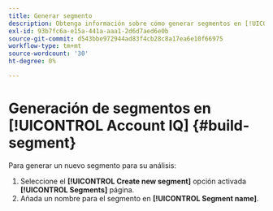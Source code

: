 ```yaml
---
title: Generar segmento
description: Obtenga información sobre cómo generar segmentos en [!UICONTROL Account IQ].
exl-id: 93b7fc6a-e15a-441a-aaa1-2d6d7aed6e0b
source-git-commit: d543bbe972944ad83f4cb28c8a17ea6e10f66975
workflow-type: tm+mt
source-wordcount: '30'
ht-degree: 0%

---
```


# Generación de segmentos en [!UICONTROL Account IQ] {#build-segment}

Para generar un nuevo segmento para su análisis:

1. Seleccione el **[!UICONTROL Create new segment]** opción activada **[!UICONTROL Segments]** página.
1. Añada un nombre para el segmento en **[!UICONTROL Segment name]**.
